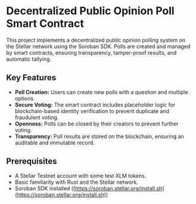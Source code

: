 # Decentralized Public Opinion Poll Smart Contract

This project implements a decentralized public opinion polling system on the Stellar network using the Soroban SDK. Polls are created and managed by smart contracts, ensuring transparency, tamper-proof results, and automatic tallying.

## Key Features

* **Poll Creation:** Users can create new polls with a question and multiple options.
* **Secure Voting:**  The smart contract includes placeholder logic for blockchain-based identity verification to prevent duplicate and fraudulent voting.
* **Openness:** Polls can be closed by their creators to prevent further voting.
* **Transparency:**  Poll results are stored on the blockchain, ensuring an auditable and immutable record.

## Prerequisites

* A Stellar Testnet account with some test XLM tokens.
* Basic familiarity with Rust and the Stellar network.
* Soroban SDK installed ([https://soroban.stellar.org/install.sh](https://soroban.stellar.org/install.sh))


